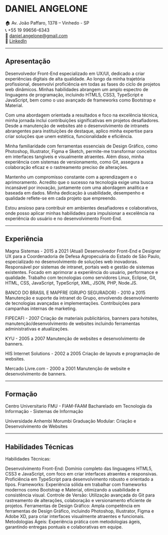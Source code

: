 # DANIEL ANGELONE

🏠 Av. João Paffaro, 1378 – Vinhedo - SP  
📞 +55 19 99656-6343  
📧 daniel.angelone@gmail.com  
💼 [LinkedIn](https://www.linkedin.com/in/danielangelone/)

---

## Apresentação

Desenvolvedor Front-End especializado em UX/UI, dedicado a criar experiências digitais de alta qualidade. Ao longo da minha trajetória profissional, desenvolvi proficiência em todas as fases do ciclo de projetos web dinâmicos. Minhas habilidades abrangem um amplo espectro de linguagens de programação, incluindo HTML5, CSS3, TypeScript e JavaScript, bem como o uso avançado de frameworks como Bootstrap e Material.

Com uma abordagem orientada a resultados e foco na excelência técnica, minha jornada inclui contribuições significativas em projetos desafiadores. Desde a manutenção de websites até o desenvolvimento de intranets abrangentes para instituições de destaque, aplico minha expertise para criar soluções que unem estética, funcionalidade e eficiência.

Minha familiaridade com ferramentas essenciais de Design Gráfico, como Photoshop, Illustrator, Figma e Sketch, permite-me transformar conceitos em interfaces tangíveis e visualmente atraentes. Além disso, minha experiência com sistemas de versionamento, como Git, assegura a colaboração eficaz e o rastreamento preciso de alterações.

Mantenho um compromisso constante com a aprendizagem e o aprimoramento. Acredito que o sucesso na tecnologia exige uma busca incansável por inovação, juntamente com uma abordagem analítica e baseada em dados. Minha dedicação à usabilidade, desempenho e qualidade reflete-se em cada projeto que empreendo.

Estou ansioso para contribuir em ambientes desafiadores e colaborativos, onde posso aplicar minhas habilidades para impulsionar a excelência na experiência do usuário e no desenvolvimento Front-End.

---

## Experiência

Magna Sistemas - 2015 a 2021 (Atual)
Desenvolvedor Front-End e Designer UX para a Coordenadoria de Defesa Agropecuária do Estado de São Paulo, especializado no desenvolvimento de soluções web inovadoras. Responsável por sistemas de intranet, portais web e gestão de sistemas existentes. Focado em aprimorar a experiência do usuário, performance e qualidade. Trabalho com tecnologias como servidores Linux, Eclipse, Git, HTML, CSS, JavaScript, TypeScript, XML, JSON, PHP, Node.JS.

BANCO DO BRASIL E MAPFRE (GRUPO SEGURADOR) - 2010 a 2015
Manutenção e suporte da intranet do Grupo, envolvendo desenvolvimento de tecnologias avançadas e implementações. Contribuições para campanhas internas de marketing.

FIPECAFI - 2007
Criação de materiais publicitários, banners para hotsites, manutenção/desenvolvimento de websites incluindo ferramentas administrativas e atualizações.

KYU - 2005 a 2007
Manutenção de websites e desenvolvimento de banners.

HIS Internet Solutions - 2002 a 2005
Criação de layouts e programação de websites.

Mercado Livre.com - 2000 a 2001
Manutenção de website e desenvolvimento de banners.

---

## Formação

Centro Universitario FMU - FIAM-FAAM
Bacharelado em Tecnologia da Informação - Sistemas de Informação

Universidade Anhembi Morumbi
Graduação Modular: Criação e Desenvolvimento de Websites

---

## Habilidades Técnicas

Habilidades Técnicas:

Desenvolvimento Front-End: Domínio completo das linguagens HTML5, CSS3 e JavaScript, com foco em criar interfaces atraentes e responsivas. Proficiência em TypeScript para desenvolvimento robusto e orientado a tipos.
Frameworks: Experiência sólida em trabalhar com frameworks modernos como Bootstrap e Material, otimizando a usabilidade e consistência visual.
Controle de Versão: Utilização avançada do Git para rastreamento de alterações, colaboração e versionamento eficiente de projetos.
Ferramentas de Design Gráfico: Ampla competência em ferramentas de Design Gráfico, incluindo Photoshop, Illustrator, Figma e Adobe XD, para criar interfaces visualmente atraentes e funcionais.
Metodologias Ágeis: Experiência prática com metodologias ágeis, garantindo entregas pontuais e colaborativas em equipe.

